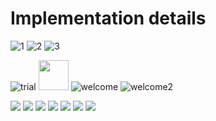# Implementation details

![1](/doc/img/1.png)
![2](./img/2.png)
![3](./img/3.png)



![trial](http://url.to/image.png)
<img src="http://url.to/trial.png" width="48">
![welcome](./img/welcome.png)
![welcome2](./img/welcome2.png)

![](./img/radiobut1.png)
![](./img/radiobut2.png)
![](./img/chckbx1.png)
![](./img/chbox2.png)
![](./img/slider1.png)
![](./img/type.png)
![](./img/TMView.png)

